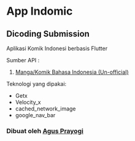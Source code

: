 # App Indomic
## Dicoding Submission

Aplikasi Komik Indonesi berbasis Flutter

Sumber API :
1. [Manga/Komik Bahasa Indonesia (Un-official)](https://github.com/febryardiansyah/manga-api)

Teknologi yang dipakai:
  - Getx
  - Velocity_x
  - cached_network_image
  - google_nav_bar

### Dibuat oleh [Agus Prayogi](https://github.com/agusprayogi02)
